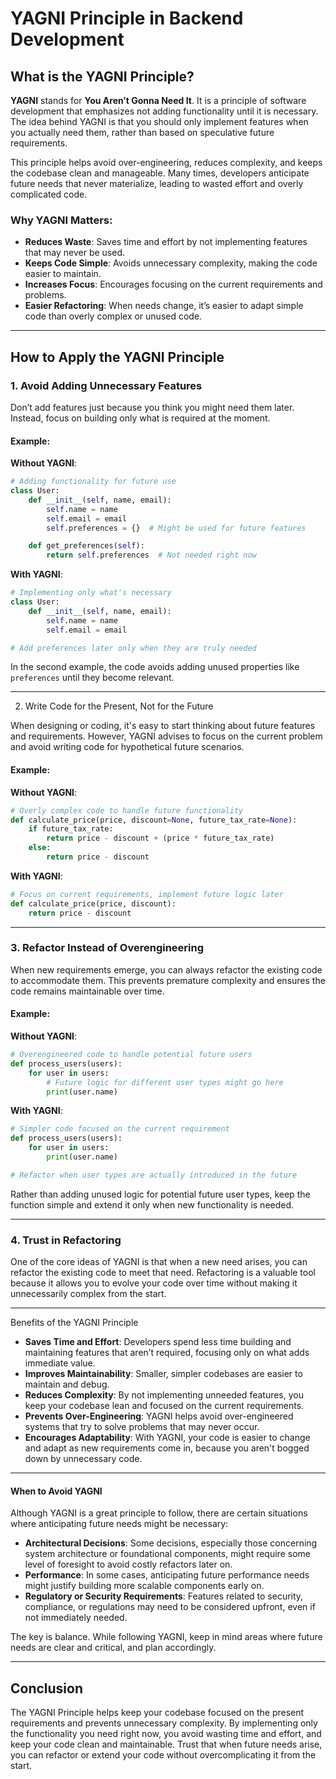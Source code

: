 # YAGNI Principle in Backend Development

## What is the YAGNI Principle?

**YAGNI** stands for **You Aren’t Gonna Need It**. It is a principle of software development that emphasizes not adding functionality until it is necessary. The idea behind YAGNI is that you should only implement features when you actually need them, rather than based on speculative future requirements.

This principle helps avoid over-engineering, reduces complexity, and keeps the codebase clean and manageable. Many times, developers anticipate future needs that never materialize, leading to wasted effort and overly complicated code.

### Why YAGNI Matters:
- **Reduces Waste**: Saves time and effort by not implementing features that may never be used.
- **Keeps Code Simple**: Avoids unnecessary complexity, making the code easier to maintain.
- **Increases Focus**: Encourages focusing on the current requirements and problems.
- **Easier Refactoring**: When needs change, it’s easier to adapt simple code than overly complex or unused code.

---

## How to Apply the YAGNI Principle

### 1. **Avoid Adding Unnecessary Features**

Don’t add features just because you think you might need them later. Instead, focus on building only what is required at the moment.

#### Example:

**Without YAGNI**:
```python
# Adding functionality for future use
class User:
    def __init__(self, name, email):
        self.name = name
        self.email = email
        self.preferences = {}  # Might be used for future features

    def get_preferences(self):
        return self.preferences  # Not needed right now
```

**With YAGNI**:

```python
# Implementing only what's necessary
class User:
    def __init__(self, name, email):
        self.name = name
        self.email = email

# Add preferences later only when they are truly needed
```

In the second example, the code avoids adding unused properties like `preferences` until they become relevant.

---

2. Write Code for the Present, Not for the Future

When designing or coding, it's easy to start thinking about future features and requirements. However, YAGNI advises to focus on the current problem and avoid writing code for hypothetical future scenarios.

#### Example:

**Without YAGNI**:

```python
# Overly complex code to handle future functionality
def calculate_price(price, discount=None, future_tax_rate=None):
    if future_tax_rate:
        return price - discount + (price * future_tax_rate)
    else:
        return price - discount
```

**With YAGNI**:

```python
# Focus on current requirements, implement future logic later
def calculate_price(price, discount):
    return price - discount
```

---

### 3. Refactor Instead of Overengineering

When new requirements emerge, you can always refactor the existing code to accommodate them. This prevents premature complexity and ensures the code remains maintainable over time.

#### Example:

**Without YAGNI**:

```python
# Overengineered code to handle potential future users
def process_users(users):
    for user in users:
        # Future logic for different user types might go here
        print(user.name)
```

**With YAGNI**:

```python
# Simpler code focused on the current requirement
def process_users(users):
    for user in users:
        print(user.name)

# Refactor when user types are actually introduced in the future
```

Rather than adding unused logic for potential future user types, keep the function simple and extend it only when new functionality is needed.

---

### 4. Trust in Refactoring

One of the core ideas of YAGNI is that when a new need arises, you can refactor the existing code to meet that need. Refactoring is a valuable tool because it allows you to evolve your code over time without making it unnecessarily complex from the start.

---

Benefits of the YAGNI Principle

- **Saves Time and Effort**: Developers spend less time building and maintaining features that aren’t required, focusing only on what adds immediate value.
- **Improves Maintainability**: Smaller, simpler codebases are easier to maintain and debug.
- **Reduces Complexity**: By not implementing unneeded features, you keep your codebase lean and focused on the current requirements.
- **Prevents Over-Engineering**: YAGNI helps avoid over-engineered systems that try to solve problems that may never occur.
- **Encourages Adaptability**: With YAGNI, your code is easier to change and adapt as new requirements come in, because you aren't bogged down by unnecessary code.

---

#### When to Avoid YAGNI

Although YAGNI is a great principle to follow, there are certain situations where anticipating future needs might be necessary:

- **Architectural Decisions**: Some decisions, especially those concerning system architecture or foundational components, might require some level of foresight to avoid costly refactors later on.
- **Performance**: In some cases, anticipating future performance needs might justify building more scalable components early on.
- **Regulatory or Security Requirements**: Features related to security, compliance, or regulations may need to be considered upfront, even if not immediately needed.

The key is balance. While following YAGNI, keep in mind areas where future needs are clear and critical, and plan accordingly.

---

## Conclusion

The YAGNI Principle helps keep your codebase focused on the present requirements and prevents unnecessary complexity. By implementing only the functionality you need right now, you avoid wasting time and effort, and keep your code clean and maintainable. Trust that when future needs arise, you can refactor or extend your code without overcomplicating it from the start.